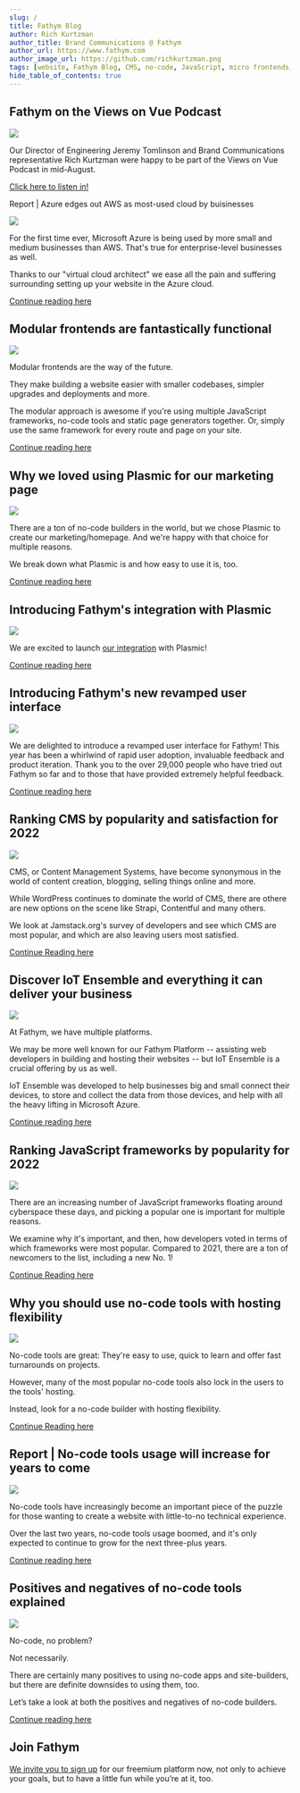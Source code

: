 ```yaml
---
slug: /
title: Fathym Blog
author: Rich Kurtzman
author_title: Brand Communications @ Fathym
author_url: https://www.fathym.com
author_image_url: https://github.com/richkurtzman.png
tags: [website, Fathym Blog, CMS, no-code, JavaScript, micro frontends, IoT, modular frontend]
hide_table_of_contents: true
---
```


## Fathym on the Views on Vue Podcast

![](https://www.fathym.com/img/viewsonvue.png)

Our Director of Engineering Jeremy Tomlinson and Brand Communications representative Rich Kurtzman were happy to be part of the Views on Vue Podcast in mid-August. 

[Click here to listen in!](https://www.fathym.com/blog/articles/202/august/2022-08-25-views-on-vue)

Report | Azure edges out AWS as most-used cloud by buisinesses

![](https://www.fathym.com/img/azureaws.png)

For the first time ever, Microsoft Azure is being used by more small and medium businesses than AWS. That's true for enterprise-level businesses as well. 

Thanks to our "virtual cloud architect" we ease all the pain and suffering surrounding setting up your website in the Azure cloud. 

[Continue reading here](https://www.fathym.com/blog/articles/2022/august/2022-08-19-azure-edges-out-aws)
## Modular frontends are fantastically functional

![](https://www.fathym.com/img/smilingdev.png)

Modular frontends are the way of the future. 

They make building a website easier with smaller codebases, simpler upgrades and deployments and more. 

The modular approach is awesome if you're using multiple JavaScript frameworks, no-code tools and static page generators together. Or, simply use the same framework for every route and page on your site.

[Continue reading here](https://www.fathym.com/blog/articles/2022/august/2022-08-16-modular-frontends-fantastically-functional)
## Why we loved using Plasmic for our marketing page 

![](https://www.fathym.com/img/plasmiclogo2.png)

There are a ton of no-code builders in the world, but we chose Plasmic to create our marketing/homepage. And we're happy with that choice for multiple reasons. 

We break down what Plasmic is and how easy to use it is, too. 

[Continue reading here](https://www.fathym.com/blog/articles/2022/august/2022-08-10-why-we-loved-using-plasmic-for-our-marketing-page)
## Introducing Fathym's integration with Plasmic

![](https://www.fathym.com/img/plasmicfathym5.png)

We are excited to launch [our integration](https://www.plasmic.app/integrations) with Plasmic! 

[Continue reading here](https://www.fathym.com/blog/articles/2022/august/2022-08-10-introducing-fathym-plasmic-integration)

## Introducing Fathym's new revamped user interface

![](https://www.fathym.com/img/fathymbubbles.png)

We are delighted to introduce a revamped user interface for Fathym! This year has been a whirlwind of rapid user adoption, invaluable feedback and product iteration. Thank you to the over 29,000 people who have tried out Fathym so far and to those that have provided extremely helpful feedback. 

[Continue reading here](https://www.fathym.com/blog/articles/2022/august/2022-08-08-introducing-fathyms-revamped-ui)
## Ranking CMS by popularity and satisfaction for 2022

![](https://www.fathym.com/img/popularcms2022.png)

CMS, or Content Management Systems, have become synonymous in the world of content creation, blogging, selling things online and more. 

While WordPress continues to dominate the world of CMS, there are othere are new options on the scene like Strapi, Contentful and many others. 

We look at Jamstack.org's survey of developers and see which CMS are most popular, and which are also leaving users most satisfied. 

[Continue Reading here](https://www.fathym.com/blog/articles/2022/july/2022-07-28-ranking-cms-on-popularity-2022)

## Discover IoT Ensemble and everything it can deliver your business

![](https://www.fathym.com/img/iotensemble2.png)

At Fathym, we have multiple platforms. 

We may be more well known for our Fathym Platform -- assisting web developers in building and hosting their websites -- but IoT Ensemble is a crucial offering by us as well. 

IoT Ensemble was developed to help businesses big and small connect their devices, to store and collect the data from those devices, and help with all the heavy lifting in Microsoft Azure. 

[Continue reading here](https://www.fathym.com/blog/articles/2022/july/2022-07-15-discover-iot-ensemble)

## Ranking JavaScript frameworks by popularity for 2022

![](https://www.fathym.com/img/compandcoffee.png)

There are an increasing number of JavaScript frameworks floating around cyberspace these days, and picking a popular one is important for multiple reasons. 

We examine why it's important, and then, how developers voted in terms of which frameworks were most popular. Compared to 2021, there are a ton of newcomers to the list, including a new No. 1!

[Continue Reading here](https://www.fathym.com/blog/articles/2022/july/2022-07-13-ranking-javascript-frameworks-by-popularity-2022)
## Why you should use no-code tools with hosting flexibility

![](https://www.fathym.com/img/nocodepencil.png)

No-code tools are great: They're easy to use, quick to learn and offer fast turnarounds on projects. 

However, many of the most popular no-code tools also lock in the users to the tools' hosting. 

Instead, look for a no-code builder with hosting flexibility. 

[Continue Reading here](https://www.fathym.com/blog/articles/2022/july/2022-07-11-use-no-code-tools-with-hosting-flexibility)

## Report | No-code tools usage will increase for years to come

![](https://www.fathym.com/img/nocode3.png)

No-code tools have increasingly become an important piece of the puzzle for those wanting to create a website with little-to-no technical experience. 

Over the last two years, no-code tools usage boomed, and it's only expected to continue to grow for the next three-plus years.

[Continue reading here](https://www.fathym.com/blog/articles/2022/july/2022-07-05-no-code-tools-usage-will-increase)

## Positives and negatives of no-code tools explained

![](https://www.fathym.com/img/nocodenice.png)

No-code, no problem?  

Not necessarily.  

There are certainly many positives to using no-code apps and site-builders, but there are definite downsides to using them, too.  

Let’s take a look at both the positives and negatives of no-code builders.

[Continue reading here](https://www.fathym.com/blog/articles/2022/june/2022-06-28-positives-and-negatives-of-no-code-tools)

## Join Fathym 

[We invite you to sign up](https://www.fathym.com/dashboard) for our freemium platform now, not only to achieve your goals, but to have a little fun while you’re at it, too. 
